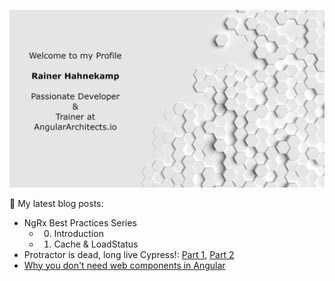 ![Rainer Hahnekamp](https://github.com/rainerhahnekamp/rainerhahnekamp/blob/3eb6b36ce4339dade8915e6c28ecf721114edb71/GitHub.jpg)

📕 My latest blog posts:
- NgRx Best Practices Series
  - 0. Introduction
  - 1. Cache & LoadStatus
- Protractor is dead, long live Cypress!: [Part 1](https://www.rainerhahnekamp.com/en/angular-e2e-testing-protractor-is-dead-long-live-cypress/), [Part 2](https://www.rainerhahnekamp.com/en/angular-e2e-testing-protractor-is-dead-long-live-cypress-part-2/)
- [Why you don't need web components in Angular](https://www.rainerhahnekamp.com/en/why-you-dont-need-web-components/)

